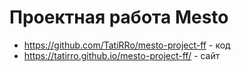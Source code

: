 # Проектная работа Mesto

- https://github.com/TatiRRo/mesto-project-ff - код
- https://tatirro.github.io/mesto-project-ff/ - сайт
